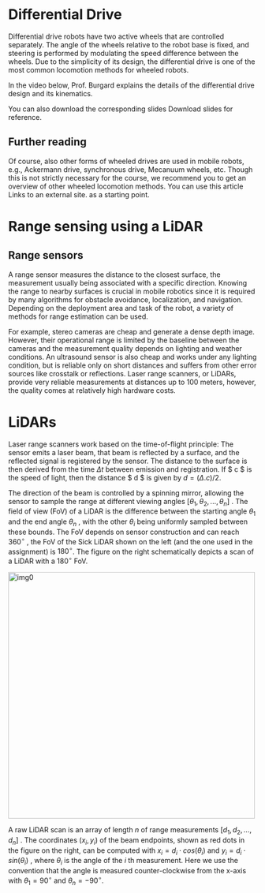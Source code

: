 # Differential Drive

Differential drive robots have two active wheels that are controlled separately. The angle of the wheels relative to the robot base is fixed, and steering is performed by modulating the speed difference between the wheels. Due to the simplicity of its design, the differential drive is one of the most common locomotion methods for wheeled robots.

In the video below, Prof. Burgard explains the details of the differential drive design and its kinematics.

You can also download the corresponding slides Download slides for reference.

## Further reading

Of course, also other forms of wheeled drives are used in mobile robots, e.g., Ackermann drive, synchronous drive, Mecanuum wheels, etc. Though this is not strictly necessary for the course, we recommend you to get an overview of other wheeled locomotion methods. You can use this article Links to an external site. as a starting point.

# Range sensing using a LiDAR

## Range sensors

A range sensor measures the distance to the closest surface, the measurement usually being associated with a specific direction. Knowing the range to nearby surfaces is crucial in mobile robotics since it is required by many algorithms for obstacle avoidance, localization, and navigation. Depending on the deployment area and task of the robot, a variety of methods for range estimation can be used.

For example, stereo cameras are cheap and generate a dense depth image. However, their operational range is limited by the baseline between the cameras and the measurement quality depends on lighting and weather conditions. An ultrasound sensor is also cheap and works under any lighting condition, but is reliable only on short distances and suffers from other error sources like crosstalk or reflections. Laser range scanners, or LiDARs, provide very reliable measurements at distances up to 100 meters, however, the quality comes at relatively high hardware costs.

# LiDARs

Laser range scanners work based on the time-of-flight principle: The sensor emits a laser beam, that beam is reflected by a surface, and the reflected signal is registered by the sensor. The distance to the surface is then derived from the time $\Delta t$ between emission and registration. If $ c $ is the speed of light, then the distance $ d $ is given by $d =( \Delta . c) / 2$.

The direction of the beam is controlled by a spinning mirror, allowing the sensor to sample the range at different viewing angles 
$[
θ_1
,
θ_2
,
.
.
.
,
θ_n
]$
. The field of view (FoV) of a LiDAR is the difference between the starting angle 
$θ_1$
 and the end angle 
$θ_n$
, with the other 
$θ_i$
 being uniformly sampled between these bounds. The FoV depends on sensor construction and can reach 
$360^\circ$
, the FoV of the Sick LiDAR shown on the left (and the one used in the assignment) is 
$180^\circ$. The figure on the right schematically depicts a scan of a LiDAR with a $180^\circ$ FoV. 

<img src="/Users/madhushreesannigrahi/Documents/GitHub/UTN-Mobile-Robotics/images/lidar_scan.png" alt="img0" width="500"/>

A raw LiDAR scan is an array of length 
$n$
 of range measurements 
$[
d_1
,
d_2
,
.
.
.
,
d_n
]$
. The coordinates 
$(
x_i
,
y_i
)$
 of the beam endpoints, shown as red dots in the figure on the right, can be computed with 
$x_i = d_i⋅cos
⁡
(
θ_i
)$
 and 
$y_i = d_i
⋅
sin(
θ_i
)$
, where 
$θ_i$ is the angle of the 
$i$ th measurement. Here we use the convention that the angle is measured counter-clockwise from the 
x-axis with 
$θ_1 = 90^\circ$
 and 
$θ_n =
−90^\circ$.